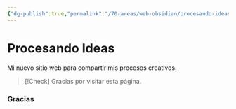 ```yaml
---
{"dg-publish":true,"permalink":"/70-areas/web-obsidian/procesando-ideas/","tags":"gardenEntry","dgHomeLink":true,"dgPassFrontmatter":false,"dgShowBacklinks":false,"dgShowLocalGraph":false,"dgShowInlineTitle":false}
---
```



# Procesando Ideas

Mi nuevo sitio web para compartir mis procesos creativos.

>[!Check] Gracias por visitar esta página.

### Gracias
